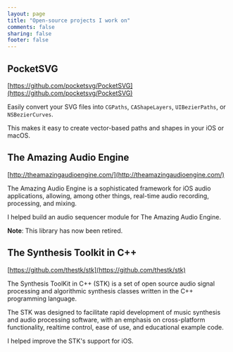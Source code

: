 ```yaml
---
layout: page
title: "Open-source projects I work on"
comments: false
sharing: false
footer: false
---
```


## PocketSVG

[https://github.com/pocketsvg/PocketSVG](https://github.com/pocketsvg/PocketSVG)

Easily convert your SVG files into  `CGPaths`, `CAShapeLayers`, `UIBezierPaths`, or `NSBezierCurves`.

This makes it easy to create vector-based paths and shapes in your iOS or macOS.


## The Amazing Audio Engine

[http://theamazingaudioengine.com/](http://theamazingaudioengine.com/)

The Amazing Audio Engine is a sophisticated framework for iOS audio applications, allowing, among other things, real-time audio recording, processing, and mixing. 

I helped build an audio sequencer module for The Amazing Audio Engine. 

**Note**: This library has now been retired. 


## The Synthesis Toolkit in C++

[https://github.com/thestk/stk](https://github.com/thestk/stk)

The Synthesis ToolKit in C++ (STK) is a set of open source audio signal processing and algorithmic synthesis classes written in the C++ programming language. 

The STK was designed to facilitate rapid development of music synthesis and audio processing software, with an emphasis on cross-platform functionality, realtime control, ease of use, and educational example code. 

I helped improve the STK's support for iOS. 

